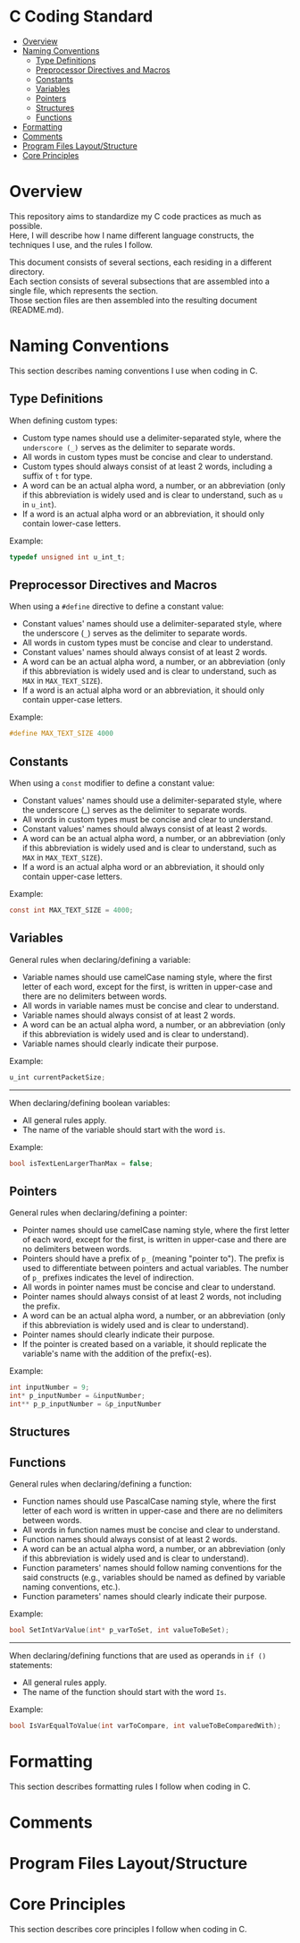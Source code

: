 # C Coding Standard
- [Overview](#overview)
- [Naming Conventions](#naming-conventions)
  - [Type Definitions](#type-definitions)
  - [Preprocessor Directives and Macros](#preprocessor-directives-and-macros)
  - [Constants](#constants)
  - [Variables](#variables)
  - [Pointers](#pointers)
  - [Structures](#structures)
  - [Functions](#functions)
- [Formatting](#formatting)
- [Comments](#comments)
- [Program Files Layout/Structure](#program-files-layoutstructure)
- [Core Principles](#core-principles)

# Overview

This repository aims to standardize my C code practices as much as possible.</br>
Here, I will describe how I name different language constructs, the techniques I use, and the rules I follow.</br>

This document consists of several sections, each residing in a different directory.</br>
Each section consists of several subsections that are assembled into a single file, which represents the section.</br>
Those section files are then assembled into the resulting document (README.md).

# Naming Conventions

This section describes naming conventions I use when coding in C.

## Type Definitions

When defining custom types:
- Custom type names should use a delimiter-separated style, where the `underscore (_)` serves as the delimiter to separate words.
- All words in custom types must be concise and clear to understand.
- Custom types should always consist of at least 2 words, including a suffix of `t` for type.
- A word can be an actual alpha word, a number, or an abbreviation (only if this abbreviation is widely used and is clear to understand, such as `u` in `u_int`).
- If a word is an actual alpha word or an abbreviation, it should only contain lower-case letters.

Example:

```c
typedef unsigned int u_int_t;
```

## Preprocessor Directives and Macros

When using a `#define` directive to define a constant value:
- Constant values' names should use a delimiter-separated style, where the underscore (`_`) serves as the delimiter to separate words.
- All words in custom types must be concise and clear to understand.
- Constant values' names should always consist of at least 2 words.
- A word can be an actual alpha word, a number, or an abbreviation (only if this abbreviation is widely used and is clear to understand, such as `MAX` in `MAX_TEXT_SIZE`).
- If a word is an actual alpha word or an abbreviation, it should only contain upper-case letters.

Example:

```c
#define MAX_TEXT_SIZE 4000
```

## Constants

When using a `const` modifier to define a constant value:
- Constant values' names should use a delimiter-separated style, where the underscore (_) serves as the delimiter to separate words.
- All words in custom types must be concise and clear to understand.
- Constant values' names should always consist of at least 2 words.
- A word can be an actual alpha word, a number, or an abbreviation (only if this abbreviation is widely used and is clear to understand, such as `MAX` in `MAX_TEXT_SIZE`).
- If a word is an actual alpha word or an abbreviation, it should only contain upper-case letters.

Example:

```c
const int MAX_TEXT_SIZE = 4000;
```

## Variables

General rules when declaring/defining a variable:
- Variable names should use camelCase naming style, where the first letter of each word, except for the first, is written in upper-case and there are no delimiters between words.
- All words in variable names must be concise and clear to understand.
- Variable names should always consist of at least 2 words.
- A word can be an actual alpha word, a number, or an abbreviation (only if this abbreviation is widely used and is clear to understand).
- Variable names should clearly indicate their purpose.

Example:

```c
u_int currentPacketSize;
```

---

When declaring/defining boolean variables:
- All general rules apply.
- The name of the variable should start with the word `is`.

Example:

```c
bool isTextLenLargerThanMax = false;
```

## Pointers

General rules when declaring/defining a pointer:
- Pointer names should use camelCase naming style, where the first letter of each word, except for the first, is written in upper-case and there are no delimiters between words.
- Pointers should have a prefix of `p_` (meaning "pointer to"). The prefix is used to differentiate between pointers and actual variables. The number of `p_` prefixes indicates the level of indirection.
- All words in pointer names must be concise and clear to understand.
- Pointer names should always consist of at least 2 words, not including the prefix.
- A word can be an actual alpha word, a number, or an abbreviation (only if this abbreviation is widely used and is clear to understand).
- Pointer names should clearly indicate their purpose.
- If the pointer is created based on a variable, it should replicate the variable's name with the addition of the prefix(-es).

Example:

```c
int inputNumber = 9;
int* p_inputNumber = &inputNumber;
int** p_p_inputNumber = &p_inputNumber
```

## Structures

## Functions

General rules when declaring/defining a function:
- Function names should use PascalCase naming style, where the first letter of each word is written in upper-case and there are no delimiters between words.
- All words in function names must be concise and clear to understand.
- Function names should always consist of at least 2 words.
- A word can be an actual alpha word, a number, or an abbreviation (only if this abbreviation is widely used and is clear to understand).
- Function parameters' names should follow naming conventions for the said constructs (e.g., variables should be named as defined by variable naming conventions, etc.).
- Function parameters' names should clearly indicate their purpose.

Example:

```c
bool SetIntVarValue(int* p_varToSet, int valueToBeSet);
```

---

When declaring/defining functions that are used as operands in `if ()` statements:
- All general rules apply.
- The name of the function should start with the word `Is`.

Example:

```c
bool IsVarEqualToValue(int varToCompare, int valueToBeComparedWith);
```

# Formatting

This section describes formatting rules I follow when coding in C.

# Comments

# Program Files Layout/Structure

# Core Principles

This section describes core principles I follow when coding in C.
